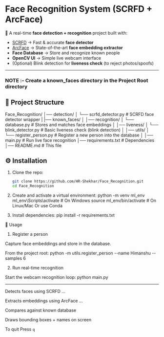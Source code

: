 # Face Recognition System (SCRFD + ArcFace)

🚀 A real-time **face detection + recognition** project built with:
- [SCRFD](https://arxiv.org/abs/2105.04714) → Fast & accurate **face detector**
- [ArcFace](https://arxiv.org/abs/1801.07698) → State-of-the-art **face embedding extractor**
- **Face Database** → Store and recognize known people
- **OpenCV UI** → Simple live webcam interface
- (Optional) Blink detection for **liveness check** (to reject photos/spoofs)

---

### **NOTE :- Create a known_faces directory in the Project Root directory**

## 📂 Project Structure

Face_Recognition/
│── detection/
│ └── scrfd_detector.py # SCRFD face detector wrapper
|
|── known_faces/
│ 
│── recognition/
│ └── database.py # Stores and matches face embeddings
│
│── liveness/
│ └── blink_detector.py # Basic liveness check (blink detection)
│
│── utils/
│ └── register_person.py # Register a new person into the database
│
│── main.py # Run live face recognition
│── requirements.txt # Dependencies
│── README.md # This file


## ⚙️ Installation

1. Clone the repo:
   ```bash
   git clone https://github.com/HR-Shekhar/Face_Recognition.git
   cd Face_Recognition

2. Create and activate a virtual environment:
    python -m venv ml_env
    ml_env\Scripts\activate      # On Windows
    source ml_env/bin/activate   # On Linux/Mac
Or use Conda 

3. Install dependencies:
    pip install -r requirements.txt


📝 Usage
1. Register a person

Capture face embeddings and store in the database.

From the project root:
    python -m utils.register_person --name Himanshu --samples 6

2. Run real-time recognition

Start the webcam recognition loop:
    python main.py

---

Detects faces using SCRFD
    ...

Extracts embeddings using ArcFace
    ...

Compares against known database

Draws bounding boxes + names on screen

To quit
    Press `q`
